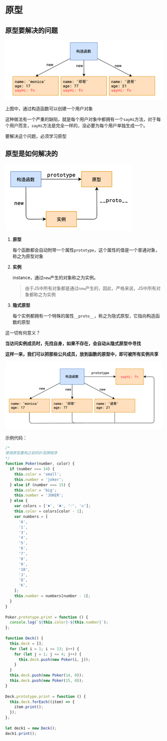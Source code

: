 # 原型

##  原型要解决的问题

<img src=".\assets\20211210142340.png" alt="image-20211210142340406" style="zoom:50%;" />

上图中，通过构造函数可以创建一个用户对象

这种做法有一个严重的缺陷，就是每个用户对象中都拥有一个`sayHi`方法，对于每个用户而言，`sayHi`方法是完全一样的，没必要为每个用户单独生成一个。

要解决这个问题，必须学习原型

## 原型是如何解决的

<img src=".\assets\20211210141850.png" alt="image-20211210141850465" style="zoom:50%;" />



1. **原型**

   每个函数都会自动附带一个属性`prototype`，这个属性的值是一个普通对象，称之为原型对象

2. **实例**

   instance，通过`new`产生的对象称之为实例。

   > 由于JS中所有对象都是通过`new`产生的，因此，严格来说，JS中所有对象都称之为实例

3. **隐式原型**

   每个实例都拥有一个特殊的属性`__proto__`，称之为隐式原型，它指向构造函数的原型



这一切有何意义？

**当访问实例成员时，先找自身，如果不存在，会自动从隐式原型中寻找**

**这样一来，我们可以把那些公共成员，放到函数的原型中，即可被所有实例共享**

<img src=".\assets\20211210143328.png" alt="image-20211210143328533" style="zoom:50%;" />



示例代码：

```js
/* 
使用原型重构之前的扑克牌程序
*/
function Poker(number, color) {
  if (number === 14) {
    this.color = 'small';
    this.number = 'joker';
  } else if (number === 15) {
    this.color = 'big';
    this.number = 'JOKER';
  } else {
    var colors = ['♠', '♣', '♡', '🝔'];
    this.color = colors[color - 1];
    var numbers = [
      'A',
      '1',
      '3',
      '4',
      '5',
      '6',
      '7',
      '8',
      '9',
      '10',
      'J',
      'Q',
      'K',
    ];
    this.number = numbers[number - 1];
  }
}

Poker.prototype.print = function () {
  console.log(`${this.color}-${this.number}`);
};

function Deck() {
  this.deck = [];
  for (let i = 1; i <= 13; i++) {
    for (let j = 1; j <= 4; j++) {
      this.deck.push(new Poker(i, j));
    }
  }
  this.deck.push(new Poker(14, 0));
  this.deck.push(new Poker(15, 0));
}

Deck.prototype.print = function () {
  this.deck.forEach((item) => {
    item.print();
  });
};

let deck1 = new Deck();
deck1.print();
```


